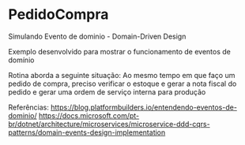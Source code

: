 # PedidoCompra
 Simulando Evento de dominio - Domain-Driven Design
 
Exemplo desenvolvido para mostrar o funcionamento de eventos de domínio

Rotina aborda a seguinte situação:
Ao mesmo tempo em que faço um pedido de compra, preciso verificar o estoque e gerar a nota fiscal do pedido e gerar uma ordem de serviço interna para produção


Referências:
https://blog.platformbuilders.io/entendendo-eventos-de-dominio/
https://docs.microsoft.com/pt-br/dotnet/architecture/microservices/microservice-ddd-cqrs-patterns/domain-events-design-implementation

